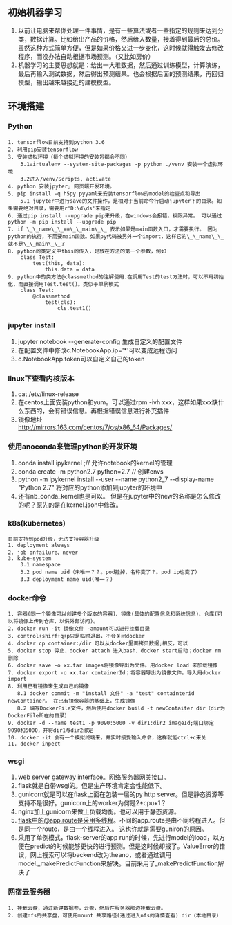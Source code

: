 ## 初始机器学习
   1. 以前让电脑来帮你处理一件事情，是有一些算法或者一些指定的规则来达到分类，数据计算。比如给出产品的价格，然后给入数量，接着得到最后的总价。虽然这种方式简单方便，但是如果价格又进一步变化，这时候就得触发去修改程序，而没办法自动根据市场预测。（又比如房价）
   2. 机器学习的主要思想就是：给出一大堆数据，然后通过训练模型，计算演练，最后再输入测试数据，然后得出预测结果。也会根据后面的预测结果，再回归模型，输出越来越接近的建模模型。

## 环境搭建
### Python
	1. tensorflow目前支持到python 3.6
	2. 利用pip安装tensorflow
	3. 安装虚拟环境（每个虚拟环境的安装包都会不同）
		3.1virtualenv --system-site-packages -p python ./venv 安装一个虚拟环境
		3.2进入/venv/Scripts, activate
	4. python 安装jpyter; 网页端开发环境。
	5. pip install -q h5py pyyaml来安装tensorflow的model的检查点和导出
		5.1 jupyter中进行save的文件操作，是相对于当前命令行启动jupyter下的目录。如果需要绝对目录，需要用r'D:\d\ds'来指定 
	6. 通过pip install --upgrade pip来升级，在windows会报错。权限异常。 可以通过python -m pip install --upgrade pip
	7. if \_\_name\_\_==\_\_main\_\_ 表示如果是main函数入口，才需要执行。 因为python的执行，不需要main函数。如果py代码被另外一个import，这样它的\_\_name\_\_就不是\_\_main\_\_了
	8. python的类定义中this的传入，是放在方法的第一个参数，例如
		class Test:
			test(this, data):
				this.data = data
	9. python中的类方法@classmethod的注解使用.在调用Test的test方法时，可以不用初始化，而直接调用Test.test()。类似于单例模式
		class Test:
			@classmethod
				test(cls):
					cls.test1()


### jupyter install
   1. jupyter notebook --generate-config 生成自定义的配置文件
   2. 在配置文件中修改c.NotebookApp.ip='*'可以变成远程访问
   3. c.NotebookApp.token可以自定义自己的token


### linux下查看内核版本
   1. cat /etv/linux-release
   2. 在centos上面安装python和yum。可以通过rpm -ivh xxx，这样如果xxx缺什么东西的，会有错误信息。再根据错误信息进行补充插件
   3. 镜像地址
      <br/>http://mirrors.163.com/centos/7/os/x86_64/Packages/

### 使用anoconda来管理python的开发环境
   1. conda install ipykernel ;// 允许notebook的kernel的管理
   2. conda create -m python2.7 python=2.7 // 创建envs
   3. python -m ipykernel install --user --name python2_7 --display-name "Python 2.7" 将对应的python添加到jupyter的环境中
   4. 还有nb_conda_kernel也是可以。 但是在jupyter中的new的名称是怎么修改的呢？原先的是在kernel.json中修改。


### k8s(kubernetes)
	目前支持到pod升级，无法支持容器升级
	1. deployment always
	2. job onfailure、never
	3. kube-system
		3.1 namespace
		3.2 pod name uid（未唯一？？。pod挂掉，名称变了？。pod ip也变了）
		3.3 deployment name uid(唯一？)

### docker命令
    1. 容器(同一个镜像可以创建多个版本的容器)、镜像(具体的配置信息和系统信息)、仓库(可以将镜像上传到仓库，以供外部访问)。
    2. docker run -it 镜像文件 -amount可以进行挂载目录
    3. control+shirf+q+p只是临时退出，不会关闭docker
    4. docker cp container:/dir 可以从docker里面拷贝数据;相反，可以
    5. docker stop 停止、docker attach 进入bash、docker start启动；docker rm删除
    6. docker save -o xx.tar images将镜像导出为文件。用docker load 来加载镜像
    7. docker export -o xx.tar containerId；将容器导出为镜像文件。导入用docker import
    8. 利用已有镜像来生成自己的镜像
       8.1 docker commit -m "install 文件" -a "test" containterid newContainer。 在已有镜像容器的基础上，生成镜像
       8.2 编写DockerFile文件，然后使用docker build -t newContaiter dir（dir为DockerFile所在的目录）
    9. docker -d --name test1 -p 9090:5000 -v dir1:dir2 imageId;端口绑定9090和5000，并将dir1与dir2绑定
    10. docker -it 会有一个模拟终端来，并实时接受输入命令，这样就能ctrl+c来关
    11. docker inpect

### wsgi
   1. web server gateway interface。网络服务器网关接口。
   2. flask就是自带wsgi的。但是生产环境肯定会性能低下。
   3. gunicorn就是可以在flask上面在包装一层的py http server。但是静态资源等支持不是很好。gunicorn上的worker为何是2*cpu+1？
   4. nginx加上gunicorn来做上负载均衡。也可以用于静态资源。
   5. flask中的@app.route是采用多线程。不同的app.route是由不同线程进入。但是同一个route，是由一个线程进入。 这也许就是需要guniron的原因。
   6. 采用了单例模式，flask-server的app run的时候，先进行model的load，以方便在predict的时候能够更快的进行预测。但是这时候却报了。ValueError的错误，网上搜索可以将backend改为theano，或者通过调用model._makePredictFunction来解决。目前采用了_makePredictFunction解决了

### 网宿云服务器
	1. 挂载云盘，通过新建数据卷，云盘，然后在服务器那边挂载云盘。
	2. 创建nfs的共享盘，可使用mount 共享路径(通过进入nfs的详情查看) dir（本地目录）